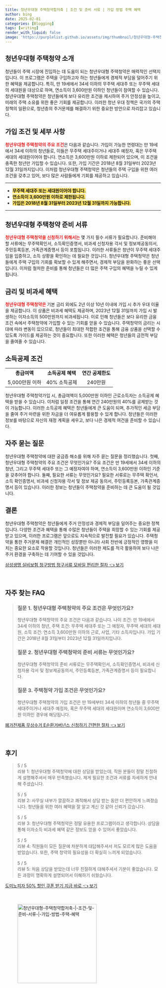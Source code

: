 ```yaml
---
title: 청년우대형 주택청약합저축 | 조건 및 준비 서류 | 가입 방법 주택 혜택
author: bing
date: 2025-02-01
categories: [Blogging]
tags: [writing]
render_with_liquid: false
image: 'https://purplelist.github.io/assets/img/thumbnail/청년우대형-주택청약합저축-|-조건-및-준비-서류-|-가입-방법-주택-혜택.webp'
---
```



<h2 id='청년우대형_주택청약_소개'>청년우대형 주택청약 소개</h2>

<p>청년들이 주택 시장에 진입하는 데 도움이 되는 청년우대형 주택청약은 매력적인 선택지입니다. 이 프로그램은 주택을 구입하고자 하는 청년들에게 경제적 부담을 덜어주기 위한 혜택을 제공합니다. 특히, 만 19세에서 34세 이하의 무주택 세대주 또는 무주택 세대의 세대원을 대상으로 하며, 연소득이 3,600만원 이하인 청년들이 참여할 수 있습니다. 청년우대형 주택청약은 청년들에게 보다 유리한 조건을 제시하여 주거 안정성을 높이고, 미래의 주택 소유를 위한 좋은 기회를 제공합니다. 이러한 청년 우대 정책은 국가의 주택 정책의 일환으로, 청년층의 주거문제를 해결하기 위한 중요한 방안으로 자리잡고 있습니다.</p>

<h2 id='가입조건_및_세부사항'>가입 조건 및 세부 사항</h2>

<p><b><span style="color: #ee2323;">청년우대형 주택청약의 주요 조건</span></b>은 다음과 같습니다. 가입이 가능한 연령대는 만 19세에서 34세 이하의 청년들로, 이들은 무주택 세대주이거나 세대주 예정자, 혹은 무주택 세대의 세대원이어야 합니다. 연소득은 3,600만원 이하로 제한되어 있으며, 이 조건을 충족한 청년만 가입할 수 있습니다. 또한, 가입 기간은 2018년 8월 31일부터 2023년 12월 31일까지입니다. 이처럼 청년우대형 주택청약은 청년들의 주택 구입을 위한 여러 조건을 갖추고 있어, 보다 많은 사람들에게 기회를 제공하고 있습니다.</p>

<hr />

<ul>
    <li><b><span style="background-color: #ffe066;">무주택 세대주 또는 세대원이어야 합니다.</span></b></li>
    <li><b><span style="background-color: #ffe066;">연소득이 3,600만원 이하로 제한됩니다.</span></b></li>
    <li><b><span style="background-color: #ffe066;">가입은 2018년 8월 31일부터 2023년 12월 31일까지 가능합니다.</span></b></li>
</ul>

<hr />

<h2 id='청년우대형_주택청약_준비서류'>청년우대형 주택청약 준비 서류</h2>

<p><b><span style="color: #ee2323;">청년우대형 주택청약을 신청하기 위해서는</span></b> 몇 가지 필수 서류가 필요합니다. 준비해야 할 서류에는 무주택확인서, 소득확인증명서, 비과세 신청자용 각서 및 정보제공동의서, 주민등록등본, 가족관계증명서 등이 포함됩니다. 이러한 서류들은 청년이 무주택 세대주임을 입증하고, 소득 상황을 확인하는 데 필요한 것입니다. 청년우대형 주택청약은 청년들에게 주택 구입의 기회를 확보할 수 있게 해주면서, 경제적 부담을 완화하는 좋운 선택입니다. 이처럼 철저한 준비를 통해 청년들은 더 많은 주택 구입의 혜택을 누릴 수 있게 됩니다.</p>

<h2 id='금리_및_비과세_혜택'>금리 및 비과세 혜택</h2>

<p><b><span style="color: #ee2323;">청년우대형 주택청약은 </b>기본 금리 외에도 2년 이상 10년 이내에 가입 시 추가 우대 이율을 제공합니다. 이 상품은 비과세 혜택도 제공하며, 2023년 12월 31일까지 가입 시 발생하는 이자소득의 500만원까지 비과세됩니다. 이로 인해 청년들은 보다 유리한 금융 조건 속에서 주택청약에 가입할 수 있는 기회를 얻을 수 있습니다. 주택청약의 금리는 시대에 따라 변동이 있으므로, 청년들이 최대한 적합한 조건을 통해 금융 상품을 선택할 수 있도록 가이드를 제공하는 것이 중요합니다. 또한 이러한 혜택은 청년들의 금전적 부담을 줄여줄 수 있습니다.</p>

<h2 id='소득공제_조건'>소득공제 조건</h2>

<table>
    <tr>
        <td style="text-align: center; height: 17px;"><b>총급여액</b></td>
        <td style="text-align: center; height: 17px;"><b>소득공제 혜택</b></td>
        <td style="text-align: center; height: 17px;"><b>연간 공제한도</b></td>
    </tr>
    <tr>
        <td style="text-align: center; height: 17px;">5,000만원 이하</td>
        <td style="text-align: center; height: 17px;">40% 소득공제</td>
        <td style="text-align: center; height: 17px;">240만원</td>
    </tr>
</table>

<p>청년우대형 주택청약가입 시, 총급여액이 5,000만원 이하인 근로소득자는 소득공제 혜택을 받을 수 있습니다. 이처럼 일정 조건을 통해 연간 240만원의 40%를 공제받는 것이 가능합니다. 이러한 소득공제 혜택은 청년들에게 큰 도움이 되며, 추가적인 세금 부담을 줄여 주거 마련을 위한 자금을 더 여유롭게 활용할 수 있게 합니다. 청년들은 이러한 정보를 바탕으로 자신의 재정 계획을 세우고, 보다 나은 경제적 여건을 준비할 수 있습니다.</p>

<h2 id='자주_묻는_질문'>자주 묻는 질문</h2>

<p>청년우대형 주택청약에 대한 궁금증 해소를 위해 자주 묻는 질문을 정리했습니다. 첫째, 청년우대형 주택청약의 주요 조건은 무엇인가요? 주요 조건은 만 19세에서 34세 이하의 청년, 그리고 무주택 세대주 또는 그 예정자여야 하며, 연소득이 3,600만원 이하인 기준을 갖추어야 합니다. 둘째, 필요한 서류는 무엇인가요? 필요한 서류로는 무주택 확인서, 소득 확인증명서, 비과세 신청자용 각서 및 정보 제공 동의서, 주민등록등본, 가족관계증명서 등이 있습니다. 이러한 정보는 청년들이 주택청약을 준비하는 데 큰 도움이 될 것입니다.</p>

<h2 id='결론'>결론</h2>

<p>청년우대형 주택청약은 청년들에게 주거 안정성과 경제적 부담을 덜어주는 중요한 정책입니다. 다양한 조건과 혜택을 통해 수많은 청년들이 주택을 희망할 수 있는 기회를 제공받고 있으며, 이러한 프로그램은 앞으로도 지속적으로 발전할 필요가 있습니다. 주택청약을 통한 주거문제 해결은 개인적인 성장뿐만 아니라 사회 전반에 긍정적인 영향을 미치는 중요한 요소로 작용할 것입니다. 청년들은 이러한 제도를 적극 활용하여 보다 나은 주거 환경을 구축하는 데 기여할 수 있을 것입니다.</p>


<p><a class="click-button" title="삼성생명 실비보험 청구방법 청구서류 모바일 편리한 절차" href="https://purplelist.github.io/posts/%EC%82%BC%EC%84%B1%EC%83%9D%EB%AA%85-%EC%8B%A4%EB%B9%84%EB%B3%B4%ED%97%98-%EC%B2%AD%EA%B5%AC%EB%B0%A9%EB%B2%95-%EC%B2%AD%EA%B5%AC%EC%84%9C%EB%A5%98-%EB%AA%A8%EB%B0%94%EC%9D%BC-%ED%8E%B8%EB%A6%AC%ED%95%9C-%EC%A0%88%EC%B0%A8/" rel="dofollow">삼성생명 실비보험 청구방법 청구서류 모바일 편리한 절차 👈 보기</a></p><br>
<h2 id='자주_찾는_FAQ'>자주 찾는 FAQ</h2>
<div itemscope="" itemtype="https://schema.org/FAQPage"> 
<blockquote> 
<div itemscope="" itemprop="mainEntity" itemtype="https://schema.org/Question"> 
<h3 itemprop="name">질문 1. 청년우대형 주택청약의 주요 조건은 무엇인가요?</h3> 
<div itemscope="" itemprop="acceptedAnswer" itemtype="https://schema.org/Answer"> 
<span itemprop="text"> 
<p>청년우대형 주택청약의 주요 조건은 다음과 같습니다. 나이 조건: 만 19세에서 34세 이하의 청년, 주택 조건: 무주택 세대주 또는 그 예정자, 무주택 세대의 세대원, 소득 조건: 연소득 3,600만원 이하의 근로, 사업, 기타 소득자입니다. 가입 기간은 2018년 8월 31일부터 2023년 12월 31일까지입니다.</p> 
</span> 
</div> 
</div> 
<div itemscope="" itemprop="mainEntity" itemtype="https://schema.org/Question"> 
<h3 itemprop="name">질문 2. 청년우대형 주택청약의 준비 서류는 무엇인가요?</h3> 
<div itemscope="" itemprop="acceptedAnswer" itemtype="https://schema.org/Answer"> 
<span itemprop="text"> 
<p>청년우대형 주택청약의 준비 서류로는 무주택확인서, 소득확인증명서, 비과세 신청자용 각서 및 정보제공동의서, 주민등록등본, 가족관계증명서 등이 필요합니다.</p> 
</span> 
</div> 
</div> 
<div itemscope="" itemprop="mainEntity" itemtype="https://schema.org/Question"> 
<h3 itemprop="name">질문 3. 주택청약 가입 조건은 무엇인가요?</h3> 
<div itemscope="" itemprop="acceptedAnswer" itemtype="https://schema.org/Answer"> 
<span itemprop="text"> 
<p>청년우대형 주택청약의 가입 조건은 만 19세부터 34세 이하의 청년들 중 무주택 세대주이거나 세대주 예정자, 혹은 무주택 세대의 세대원이며 연소득이 3,600만원 이하인 경우에 해당됩니다.</p> 
</span> 
</div> 
</div> 
</blockquote> 
</div>
<p><a class="click-button" title="폐가전제품 무상수거 E순환거버넌스 신청하기 간편한 절차" href="https://purplelist.github.io/posts/%ED%8F%90%EA%B0%80%EC%A0%84%EC%A0%9C%ED%92%88-%EB%AC%B4%EC%83%81%EC%88%98%EA%B1%B0-E%EC%88%9C%ED%99%98%EA%B1%B0%EB%B2%84%EB%84%8C%EC%8A%A4-%EC%8B%A0%EC%B2%AD%ED%95%98%EA%B8%B0-%EA%B0%84%ED%8E%B8%ED%95%9C-%EC%A0%88%EC%B0%A8/" rel="dofollow">폐가전제품 무상수거 E순환거버넌스 신청하기 간편한 절차 👈 보기</a></p><br>
<h2 id='후기'>후기</h2>
<div itemscope itemtype="https://schema.org/Product">
  <blockquote>
  <div itemprop="review" itemscope itemtype="https://schema.org/Review">
      <div itemprop="reviewRating" itemscope itemtype="https://schema.org/Rating"> <span itemprop="ratingValue">5</span> / <span itemprop="bestRating">5</span> </div>
      <span itemprop="reviewBody">리뷰 1: 청년우대형 주택청약에 대한 상담을 받았는데, 직원 분들이 정말 친절하게 설명해주셔서 매우 만족했습니다. 제게 필요한 조건과 서류를 자세하게 안내해 주셨습니다.</span>
  </div>
  <br>
  <div itemprop="review" itemscope itemtype="https://schema.org/Review">
      <div itemprop="reviewRating" itemscope itemtype="https://schema.org/Rating"> <span itemprop="ratingValue">5</span> / <span itemprop="bestRating">5</span> </div>
      <span itemprop="reviewBody">리뷰 2: 사무실 내부가 깔끔하고 쾌적해서 상담 받는 동안 더 편안하게 느껴졌습니다. 청년들을 위한 여러 혜택을 잘 알고 계신 것 같아 신뢰가 갔습니다.</span>
  </div>
  <br>
  <div itemprop="review" itemscope itemtype="https://schema.org/Review">
      <div itemprop="reviewRating" itemscope itemtype="https://schema.org/Rating"> <span itemprop="ratingValue">5</span> / <span itemprop="bestRating">5</span> </div>
      <span itemprop="reviewBody">리뷰 3: 청년우대형 주택청약은 정말 유용한 프로그램이라고 생각합니다. 상담을 통해 이자소득 비과세 혜택 같은 정보도 얻을 수 있어서 좋았습니다.</span>
  </div>
  <br>
  <div itemprop="review" itemscope itemtype="https://schema.org/Review">
      <div itemprop="reviewRating" itemscope itemtype="https://schema.org/Rating"> <span itemprop="ratingValue">5</span> / <span itemprop="bestRating">5</span> </div>
      <span itemprop="reviewBody">리뷰 4: 직원들이 모든 질문에 차분하게 대답해주셔서 저도 모르게 많은 도움을 받았습니다. 또한, 주택 청약의 필요성을 더 확실히 느끼게 되었습니다.</span>
  </div>
  <br>
  <div itemprop="review" itemscope itemtype="https://schema.org/Review">
      <div itemprop="reviewRating" itemscope itemtype="https://schema.org/Rating"> <span itemprop="ratingValue">5</span> / <span itemprop="bestRating">5</span> </div>
      <span itemprop="reviewBody">리뷰 5: 처음 상담을 받았는데 너무 친절하게 대해주셔서 기분이 좋았습니다. 모든 과정이 명확하게 설명되어서 이해하기 쉬웠습니다.</span>
  </div>
  </blockquote>
</div>
<p><a class="click-button" title="도미노피자 50% 할인 쿠폰 받기 지금 바로" href="https://purplelist.github.io/posts/%EB%8F%84%EB%AF%B8%EB%85%B8%ED%94%BC%EC%9E%90-50-%ED%95%A0%EC%9D%B8-%EC%BF%A0%ED%8F%B0-%EB%B0%9B%EA%B8%B0-%EC%A7%80%EA%B8%88-%EB%B0%94%EB%A1%9C/" rel="dofollow">도미노피자 50% 할인 쿠폰 받기 지금 바로 👈 보기</a></p><br>
<figure class="image"><img src="https://purplelist.github.io/assets/img/thumbnail/청년우대형-주택청약합저축-|-조건-및-준비-서류-|-가입-방법-주택-혜택.webp" alt="청년우대형-주택청약합저축-|-조건-및-준비-서류-|-가입-방법-주택-혜택" width="256" height="256"></figure>